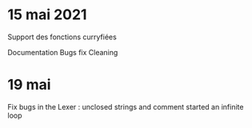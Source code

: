 # 15 mai 2021
Support des fonctions curryfiées

Documentation
Bugs fix
Cleaning

# 19 mai

Fix bugs in the Lexer : unclosed strings and comment started an infinite loop

